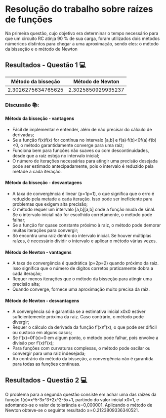 # **Resolução do trabalho sobre raízes de funções**

Na primeira questão, cujo objetivo era determinar o tempo necessário para que um circuito RC atinja 90 % de sua carga, foram utilizados dois métodos númericos distintos para chegar a uma aproximação, sendo eles: o método da bisseção e o método de Newton

## **Resultados - Questão 1** 💻

| Método da bisseção | Método de Newton |
|--------------------|--------------------|
| 2.3026275634765625 | 2.3025850929935237 |

### Discussão 📚:

#### Método da bisseção - vantagens

- Fácil de implementar e entender, além de não precisar do cálculo de derivadas;
- Se a função f(x)f(x) for contínua no intervalo [a,b] e f(a)⋅f(b)<0f(a)⋅f(b)<0, o método garantidamente converge para uma raiz;
- Funciona bem para funções não suaves ou com descontinuidades, desde que a raiz esteja no intervalo inicial;
- O número de iterações necessárias para atingir uma precisão desejada pode ser estimado antecipadamente, pois o intervalo é reduzido pela metade a cada iteração.

#### Método da bisseção - desvantagens

- A taxa de convergência é linear (p=1p=1), o que significa que o erro é reduzido pela metade a cada iteração. Isso pode ser ineficiente para problemas que exigem alta precisão;
- O método requer um intervalo [a,b][a,b] onde a função muda de sinal. Se o intervalo inicial não for escolhido corretamente, o método pode falhar;
- Se a função for quase constante próximo à raiz, o método pode demorar muitas iterações para convergir;
- Só encontra uma raiz dentro do intervalo inicial. Se houver múltiplas raízes, é necessário dividir o intervalo e aplicar o método várias vezes.

#### Método de Newton - vantagens

- A taxa de convergência é quadrática (p=2p=2) quando próximo da raiz. Isso significa que o número de dígitos corretos praticamente dobra a cada iteração;
- Requer menos iterações que o método da bisseção para atingir uma precisão alta;
- Quando converge, fornece uma aproximação muito precisa da raiz.

#### Método de Newton - desvantagens

- A convergência só é garantida se a estimativa inicial x0x0​ estiver suficientemente próxima da raiz. Caso contrário, o método pode divergir;
- Requer o cálculo da derivada da função f′(x)f′(x), o que pode ser difícil ou custoso em alguns casos;
- Se f′(x)=0f′(x)=0 em algum ponto, o método pode falhar, pois envolve a divisão por f′(x)f′(x);
- Para funções com curvaturas complexas, o método pode oscilar ou convergir para uma raiz indesejada;
- Ao contrário do método da bisseção, a convergência não é garantida para todas as funções contínuas.

## **Resultados - Questão 2** 💻

O problema para a segunda questão consiste em achar uma das raízes da função f(x)=x^5-3x^3+2x^2-5x+1, partindo do valor inicial x0=1, e adontando-se o valor de tolerância e=0,000001. Aplicando o método de Newton obteve-se o seguinte resultado x≃0.2123809336340521.

